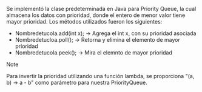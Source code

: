 Se implementó la clase predeterminada en Java para Priority Queue, la cual almacena los datos con prioridad, donde el entero de menor valor tiene mayor prioridad. Los métodos utilizados fueron los siguientes:

* Nombredetucola.add(int x); → Agrega el int x, con su prioridad asociada
* Nombredetucloa.poll(); → Retorna y elimina el elemento de mayor prioridad
* Nombredetucola.peek(); → Mira el elemnto de mayor prioridad

>[!NOTE]
>Para invertir la prioridad utilizando una función lambda, se proporciona "(a, b) -> a - b" como parámetro para nuestra PriorityQueue.